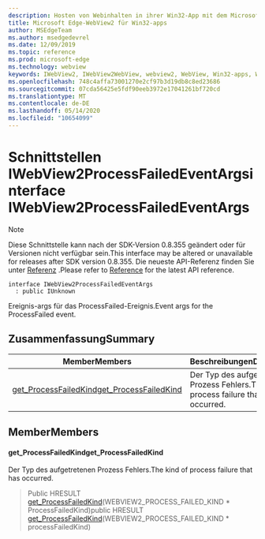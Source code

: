 ```yaml
---
description: Hosten von Webinhalten in ihrer Win32-App mit dem Microsoft Edge WebView2-Steuerelement
title: Microsoft Edge-WebView2 für Win32-apps
author: MSEdgeTeam
ms.author: msedgedevrel
ms.date: 12/09/2019
ms.topic: reference
ms.prod: microsoft-edge
ms.technology: webview
keywords: IWebView2, IWebView2WebView, webview2, WebView, Win32-apps, Win32, Edge
ms.openlocfilehash: 748c4affa73001270e2cf97b3d19db8c8ed23686
ms.sourcegitcommit: 07cda56425e5fdf90eeb3972e17041261bf720cd
ms.translationtype: MT
ms.contentlocale: de-DE
ms.lasthandoff: 05/14/2020
ms.locfileid: "10654099"
---
```

# <span data-ttu-id="23d89-104">Schnittstellen IWebView2ProcessFailedEventArgs</span><span class="sxs-lookup"><span data-stu-id="23d89-104">interface IWebView2ProcessFailedEventArgs</span></span> 

> [!NOTE]
> <span data-ttu-id="23d89-105">Diese Schnittstelle kann nach der SDK-Version 0.8.355 geändert oder für Versionen nicht verfügbar sein.</span><span class="sxs-lookup"><span data-stu-id="23d89-105">This interface may be altered or unavailable for releases after SDK version 0.8.355.</span></span> <span data-ttu-id="23d89-106">Die neueste API-Referenz finden Sie unter [Referenz](../../../webview2-api-reference.md) .</span><span class="sxs-lookup"><span data-stu-id="23d89-106">Please refer to [Reference](../../../webview2-api-reference.md) for the latest API reference.</span></span>

```
interface IWebView2ProcessFailedEventArgs
  : public IUnknown
```

<span data-ttu-id="23d89-107">Ereignis-args für das ProcessFailed-Ereignis.</span><span class="sxs-lookup"><span data-stu-id="23d89-107">Event args for the ProcessFailed event.</span></span>

## <span data-ttu-id="23d89-108">Zusammenfassung</span><span class="sxs-lookup"><span data-stu-id="23d89-108">Summary</span></span>

 <span data-ttu-id="23d89-109">Member</span><span class="sxs-lookup"><span data-stu-id="23d89-109">Members</span></span>                        | <span data-ttu-id="23d89-110">Beschreibungen</span><span class="sxs-lookup"><span data-stu-id="23d89-110">Descriptions</span></span>
--------------------------------|---------------------------------------------
[<span data-ttu-id="23d89-111">get_ProcessFailedKind</span><span class="sxs-lookup"><span data-stu-id="23d89-111">get_ProcessFailedKind</span></span>](#get_processfailedkind) | <span data-ttu-id="23d89-112">Der Typ des aufgetretenen Prozess Fehlers.</span><span class="sxs-lookup"><span data-stu-id="23d89-112">The kind of process failure that has occurred.</span></span>

## <span data-ttu-id="23d89-113">Member</span><span class="sxs-lookup"><span data-stu-id="23d89-113">Members</span></span>

#### <span data-ttu-id="23d89-114">get_ProcessFailedKind</span><span class="sxs-lookup"><span data-stu-id="23d89-114">get_ProcessFailedKind</span></span> 

<span data-ttu-id="23d89-115">Der Typ des aufgetretenen Prozess Fehlers.</span><span class="sxs-lookup"><span data-stu-id="23d89-115">The kind of process failure that has occurred.</span></span>

> <span data-ttu-id="23d89-116">Public HRESULT [get_ProcessFailedKind](#get_processfailedkind)(WEBVIEW2_PROCESS_FAILED_KIND \* ProcessFailedKind)</span><span class="sxs-lookup"><span data-stu-id="23d89-116">public HRESULT [get_ProcessFailedKind](#get_processfailedkind)(WEBVIEW2_PROCESS_FAILED_KIND \* processFailedKind)</span></span>

